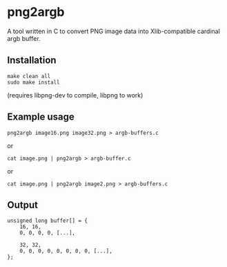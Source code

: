 png2argb
===

A tool written in C to convert PNG image data into Xlib-compatible cardinal argb buffer.

Installation
---

    make clean all
    sudo make install

(requires libpng-dev to compile, libpng to work)

Example usage
---

    png2argb image16.png image32.png > argb-buffers.c

or

    cat image.png | png2argb > argb-buffer.c

or

    cat image.png | png2argb image2.png > argb-buffers.c

Output
---
```
unsigned long buffer[] = {
	16, 16,
	0, 0, 0, 0, [...],

	32, 32,
	0, 0, 0, 0, 0, 0, 0, 0, [...],
};
```
